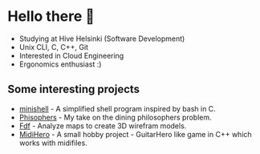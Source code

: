 # Hello there 👋

- Studying at Hive Helsinki (Software Development)
- Unix CLI, C, C++, Git
- Interested in Cloud Engineering
- Ergonomics enthusiast :)

## Some interesting projects

- [minishell](https://github.com/AxelBadam/minishell) - A simplified shell program inspired by bash in C.
- [Phisophers](https://github.com/AxelBadam/Philosophers) - My take on the dining philosophers problem.
- [Fdf](https://github.com/AxelBadam/FdF) - Analyze maps to create 3D wirefram models.
- [MidiHero](https://github.com/AxelBadam/MidiHero) - A small hobby project - GuitarHero like game in C++ which works with midifiles. 
